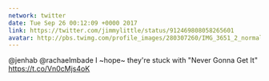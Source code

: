 ```yaml
---
network: twitter
date: Tue Sep 26 00:12:09 +0000 2017
link: https://twitter.com/jimmylittle/status/912469808058265601
avatar: http://pbs.twimg.com/profile_images/280307260/IMG_3651_2_normal.jpg
---
```


@jenhab @rachaelmbade I ~hope~ they're stuck with "Never Gonna Get It" https://t.co/Vn0cMjs4oK
